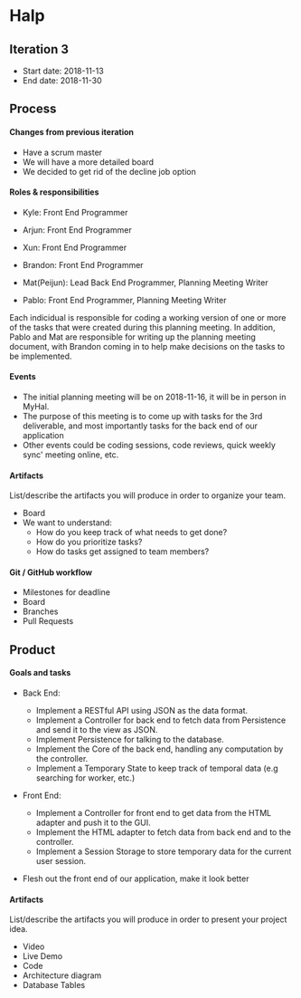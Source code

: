 # Halp


## Iteration 3

 * Start date: 2018-11-13
 * End date: 2018-11-30

## Process

#### Changes from previous iteration

 * Have a scrum master
 * We will have a more detailed board
 * We decided to get rid of the decline job option

#### Roles & responsibilities

- Kyle: Front End Programmer

- Arjun: Front End Programmer

- Xun: Front End Programmer

- Brandon: Front End Programmer

- Mat(Peijun): Lead Back End Programmer, Planning Meeting Writer

- Pablo: Front End Programmer, Planning Meeting Writer

Each indicidual is responsible for coding a working version of one or more of the tasks that were created during this planning meeting. In addition, Pablo and Mat are responsible for writing up the planning meeting document, with Brandon coming in to help make decisions on the tasks to be implemented.

#### Events

 * The initial planning meeting will be on 2018-11-16, it will be in person in MyHal.
 * The purpose of this meeting is to come up with tasks for the 3rd deliverable,
 and most importantly tasks for the back end of our application
 * Other events could be coding sessions, code reviews, quick weekly sync' meeting online, etc.

#### Artifacts

List/describe the artifacts you will produce in order to organize your team.       
 
 * Board
 * We want to understand:
   * How do you keep track of what needs to get done?
   * How do you prioritize tasks?
   * How do tasks get assigned to team members?

#### Git / GitHub workflow

 * Milestones for deadline
 * Board
 * Branches
 * Pull Requests

## Product

#### Goals and tasks

 * Back End:
   * Implement a RESTful API using JSON as the data format.
   * Implement a Controller for back end to fetch data from Persistence and send it to the view as JSON.
   * Implement Persistence for talking to the database.
   * Implement the Core of the back end, handling any computation by the controller.
   * Implement a Temporary State to keep track of temporal data (e.g searching for worker, etc.)
 
 * Front End:
   * Implement a Controller for front end to get data from the HTML adapter and push it to the GUI.
   * Implement the HTML adapter to fetch data from back end and to the controller.
   * Implement a Session Storage to store temporary data for the current user session.
 
 * Flesh out the front end of our application, make it look better
 
 

#### Artifacts

List/describe the artifacts you will produce in order to present your project idea.

 * Video
 * Live Demo
 * Code
 * Architecture diagram
 * Database Tables

